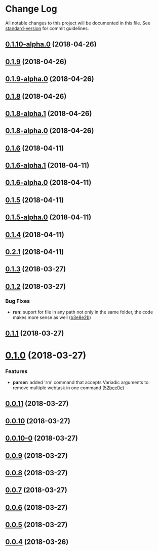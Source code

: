 # Change Log

All notable changes to this project will be documented in this file. See [standard-version](https://github.com/conventional-changelog/standard-version) for commit guidelines.

<a name="0.1.10-alpha.0"></a>
## [0.1.10-alpha.0](https://github.com/ildella/wt-cli-workflow/compare/v0.1.9...v0.1.10-alpha.0) (2018-04-26)



<a name="0.1.9"></a>
## [0.1.9](https://github.com/ildella/wt-cli-workflow/compare/v0.1.9-alpha.0...v0.1.9) (2018-04-26)



<a name="0.1.9-alpha.0"></a>
## [0.1.9-alpha.0](https://github.com/ildella/wt-cli-workflow/compare/v0.1.8...v0.1.9-alpha.0) (2018-04-26)



<a name="0.1.8"></a>
## [0.1.8](https://github.com/ildella/wt-cli-workflow/compare/v0.1.8-alpha.1...v0.1.8) (2018-04-26)



<a name="0.1.8-alpha.1"></a>
## [0.1.8-alpha.1](https://github.com/ildella/wt-cli-workflow/compare/v0.1.8-alpha.0...v0.1.8-alpha.1) (2018-04-26)



<a name="0.1.8-alpha.0"></a>
## [0.1.8-alpha.0](https://github.com/ildella/wt-cli-workflow/compare/v0.1.6...v0.1.8-alpha.0) (2018-04-26)



<a name="0.1.6"></a>
## [0.1.6](https://github.com/ildella/wt-cli-workflow/compare/v0.1.6-alpha.1...v0.1.6) (2018-04-11)



<a name="0.1.6-alpha.1"></a>
## [0.1.6-alpha.1](https://github.com/ildella/wt-cli-workflow/compare/v0.1.6-alpha.0...v0.1.6-alpha.1) (2018-04-11)



<a name="0.1.6-alpha.0"></a>
## [0.1.6-alpha.0](https://github.com/ildella/wt-cli-workflow/compare/v0.1.5...v0.1.6-alpha.0) (2018-04-11)



<a name="0.1.5"></a>
## [0.1.5](https://github.com/ildella/wt-cli-workflow/compare/v0.1.5-alpha.0...v0.1.5) (2018-04-11)



<a name="0.1.5-alpha.0"></a>
## [0.1.5-alpha.0](https://github.com/ildella/wt-cli-workflow/compare/v0.1.4...v0.1.5-alpha.0) (2018-04-11)



<a name="0.1.4"></a>
## [0.1.4](https://github.com/ildella/wt-cli-workflow/compare/v0.2.1...v0.1.4) (2018-04-11)



<a name="0.2.1"></a>
## [0.2.1](https://github.com/ildella/wt-cli-workflow/compare/v0.2.0...v0.2.1) (2018-04-11)



<a name="0.1.3"></a>
## [0.1.3](https://github.com/ildella/wt-cli-workflow/compare/v0.1.2...v0.1.3) (2018-03-27)



<a name="0.1.2"></a>
## [0.1.2](https://github.com/ildella/wt-cli-workflow/compare/v0.1.1...v0.1.2) (2018-03-27)


### Bug Fixes

* **run:** suport for file in any path not only in the same folder, the code makes more sense as well ([b3e8e2b](https://github.com/ildella/wt-cli-workflow/commit/b3e8e2b))



<a name="0.1.1"></a>
## [0.1.1](https://github.com/ildella/wt-cli-workflow/compare/v0.1.0...v0.1.1) (2018-03-27)



<a name="0.1.0"></a>
# [0.1.0](https://github.com/ildella/wt-cli-workflow/compare/v0.0.11...v0.1.0) (2018-03-27)


### Features

* **parser:** added 'rm' command that accepts Variadic arguments to remove multiple webtask in one command ([52bce0e](https://github.com/ildella/wt-cli-workflow/commit/52bce0e))



<a name="0.0.11"></a>
## [0.0.11](https://github.com/ildella/wt-cli-workflow/compare/v0.0.10...v0.0.11) (2018-03-27)



<a name="0.0.10"></a>
## [0.0.10](https://github.com/ildella/wt-cli-workflow/compare/v0.0.10-0...v0.0.10) (2018-03-27)



<a name="0.0.10-0"></a>
## [0.0.10-0](https://github.com/ildella/wt-cli-workflow/compare/v0.0.9...v0.0.10-0) (2018-03-27)



<a name="0.0.9"></a>
## [0.0.9](https://github.com/ildella/wt-cli-workflow/compare/v0.0.8...v0.0.9) (2018-03-27)



<a name="0.0.8"></a>
## [0.0.8](https://github.com/ildella/wt-cli-workflow/compare/v0.0.7...v0.0.8) (2018-03-27)



<a name="0.0.7"></a>
## [0.0.7](https://github.com/ildella/wt-cli-workflow/compare/v0.0.6...v0.0.7) (2018-03-27)



<a name="0.0.6"></a>
## [0.0.6](https://github.com/ildella/wt-cli-workflow/compare/v0.0.5...v0.0.6) (2018-03-27)



<a name="0.0.5"></a>
## [0.0.5](https://github.com/ildella/wt-cli-workflow/compare/v0.0.4...v0.0.5) (2018-03-27)



<a name="0.0.4"></a>
## [0.0.4](https://github.com/ildella/wt-cli-workflow/compare/v0.0.3...v0.0.4) (2018-03-26)
